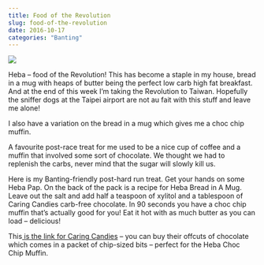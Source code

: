```yaml
---
title: Food of the Revolution
slug: food-of-the-revolution
date: 2016-10-17
categories: "Banting"
---
```


<p><img src="https://res.cloudinary.com/dy6grlu8z/image/upload/v1558841778/vwttbbxxedxwja9mzqrp.jpg"/></p>
<p>Heba – food of the Revolution! This has become a staple in my house, bread in a mug with heaps of butter being the perfect low carb high fat breakfast. And at the end of this week I’m taking the Revolution to Taiwan. Hopefully the sniffer dogs at the Taipei airport are not au fait with this stuff and leave me alone!</p>
<p>I also have a variation on the bread in a mug which gives me a choc chip muffin.</p>
<p class="p1"><span class="s1">A favourite post-race treat for me used to be a nice cup of coffee and a muffin that involved some sort of chocolate. We thought we had to replenish the carbs, never mind that the sugar will slowly kill us.</span></p>
<p class="p1"><span class="s1">Here is my Banting-friendly post-hard run treat. Get your hands on some Heba Pap. On the back of the pack is a recipe for Heba Bread in A Mug. Leave out the salt and add half a teaspoon of xylitol and a tablespoon of Caring Candies carb-free chocolate. In 90 seconds you have a choc chip muffin that’s actually good for you! Eat it hot with as much butter as you can load – delicious!</span></p>
<p class="p1"><span class="s1">This<a href="https://www.caringcandies.co.za/"> is the link for Caring Candies</a> – you can buy their offcuts of chocolate which comes in a packet of chip-sized bits – perfect for the Heba Choc Chip Muffin.</span></p>







